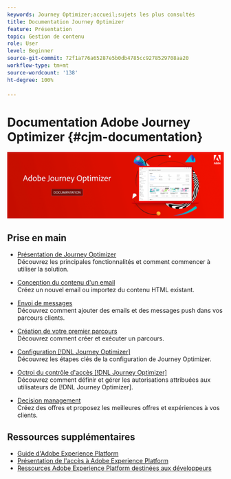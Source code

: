 ```yaml
---
keywords: Journey Optimizer;accueil;sujets les plus consultés
title: Documentation Journey Optimizer
feature: Présentation
topic: Gestion de contenu
role: User
level: Beginner
source-git-commit: 72f1a776a65287e5b0db4785cc9278529708aa20
workflow-type: tm+mt
source-wordcount: '138'
ht-degree: 100%

---
```


# Documentation Adobe Journey Optimizer {#cjm-documentation}

![](using/assets/do-not-localize/banner-cjm.png)


## Prise en main

* [Présentation de Journey Optimizer](using/get-started.md) </br> Découvrez les principales fonctionnalités et comment commencer à utiliser la solution.

* [Conception du contenu d&#39;un email](using/design-emails.md) </br> Créez un nouvel email ou importez du contenu HTML existant.

* [Envoi de messages](using/building-journeys/journeys-message.md) </br> Découvrez comment ajouter des emails et des messages push dans vos parcours clients.

* [Création de votre premier parcours](using/building-journeys/journeys-uc.md) </br> Découvrez comment créer et exécuter un parcours.

* [Configuration [!DNL Journey Optimizer]](using/configuration/get-started-configuration.md) </br>Découvrez les étapes clés de la configuration de Journey Optimizer.

* [Octroi du contrôle d&#39;accès [!DNL Journey Optimizer]](using/administration/permissions-overview.md) </br> Découvrez comment définir et gérer les autorisations attribuées aux utilisateurs de [!DNL Journey Optimizer].

* [Decision management](using/offers/get-started/starting-offer-decisioning.md) </br> Créez des offres et proposez les meilleures offres et expériences à vos clients.

## Ressources supplémentaires

* [Guide d&#39;Adobe Experience Platform](https://experienceleague.adobe.com/docs/experience-platform/landing/home.html?lang=fr)
* [Présentation de l&#39;accès à Adobe Experience Platform](https://experienceleague.adobe.com/docs/experience-platform/access-control/home.html?lang=fr)
* [Ressources Adobe Experience Platform destinées aux développeurs](https://www.adobe.com/fr/experience-platform/documentation-and-developer-resources.html)
